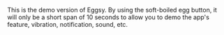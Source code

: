 This is the demo version of Eggsy. By using the soft-boiled egg button, it will only be a short span of 10 seconds to allow you to demo the app's feature, vibration, notification, sound, etc.
